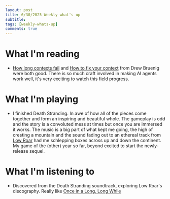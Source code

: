```yaml
---
layout: post
title: 6/30/2025 Weekly what's up
subtitle: 
tags: [weekly-whats-up]
comments: true
---
```


# What I'm reading
- [How long contexts fail](https://www.dbreunig.com/2025/06/22/how-contexts-fail-and-how-to-fix-them.html) and [How to fix your context](https://www.dbreunig.com/2025/06/26/how-to-fix-your-context.html) from Drew Bruenig were both good. There is so much craft involved in making AI agents work well, it's very exciting to watch this field progress.

# What I'm playing
- I finished Death Stranding. In awe of how all of the pieces come together and form an inspiring and beautiful whole. The gameplay is odd and the story is a convoluted mess at times but once you are immersed it works. The music is a big part of what kept me going, the high of cresting a mountain and the sound fading out to an ethereal track from [Low Roar](https://music.apple.com/us/artist/low-roar/475538413) had me schlepping boxes across up and down the continent. My game of the (other) year so far, beyond excited to start the newly-release sequel.

# What I'm listening to
- Discovered from the Death Stranding soundtrack, exploring Low Roar's discography. Really like [Once in a Long, Long While](https://music.apple.com/us/album/once-in-a-long-long-while/1641207325)
